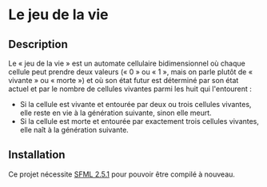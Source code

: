 # Le jeu de la vie
## Description
Le « jeu de la vie » est un automate cellulaire bidimensionnel où chaque cellule peut prendre deux valeurs (« 0 » ou « 1 », mais on parle plutôt de « vivante » ou « morte ») et où son état futur est déterminé par son état actuel et par le nombre de cellules vivantes parmi les huit qui l'entourent :

- Si la cellule est vivante et entourée par deux ou trois cellules vivantes, elle reste en vie à la génération suivante, sinon elle meurt.
- Si la cellule est morte et entourée par exactement trois cellules vivantes, elle naît à la génération suivante.

## Installation
Ce projet nécessite [SFML 2.5.1](https://www.sfml-dev.org/download/sfml/2.5.1/index-fr.php) pour pouvoir être compilé à nouveau.
